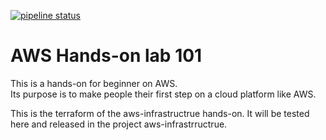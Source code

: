 [![pipeline status](https://gitlab.d2si.io/plouis/hands-on-aws-101/badges/master/pipeline.svg)](https://gitlab.d2si.io/plouis/hands-on-aws-101/commits/master)

# AWS Hands-on lab 101

This is a hands-on for beginner on AWS.  
Its purpose is to make people their first step on a cloud platform like AWS.

This is the terraform of the aws-infrastructrue hands-on.
It will be tested here and released in the project aws-infrastrructrue.
